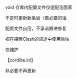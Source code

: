 void 仓库内配置文件仅适配泡面家

不定时更新新条目（若必要的话

配置文件自用，不承诺跟进修复

祝在探索Clash的旅途中使用愉快

仅维护

【cordlite.ini】

非必要不再更新

